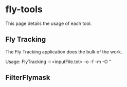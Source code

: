 fly-tools
=========

This page details the usage of each tool.

Fly Tracking
------------

The Fly Tracking application does the bulk of the work.

Usage:
	FlyTracking -i <inputFile.txt> -o <originalImagePath> -f <finalOutputPath> -m <maskImagePath> -O <outputFilePrefix>"

FilterFlymask
------------

